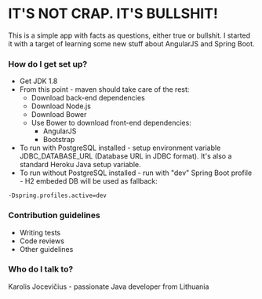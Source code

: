 # IT'S NOT CRAP. IT'S BULLSHIT! #

This is a simple app with facts as questions, either true or bullshit. 
I started it with a target of learning some new stuff about AngularJS and Spring Boot.

### How do I get set up? ###

* Get JDK 1.8
* From this point - maven should take care of the rest:
  * Download back-end dependencies
  * Download Node.js
  * Download Bower
  * Use Bower to download front-end dependencies:
    * AngularJS
    * Bootstrap
* To run with PostgreSQL installed - setup environment variable JDBC_DATABASE_URL (Database URL in JDBC format). It's also a standard Heroku Java setup variable.
* To run without PostgreSQL installed - run with "dev" Spring Boot profile - H2 embeded DB will be used as fallback:
```
-Dspring.profiles.active=dev
```

### Contribution guidelines ###

* Writing tests
* Code reviews
* Other guidelines

### Who do I talk to? ###

Karolis Jocevičius - passionate Java developer from Lithuania